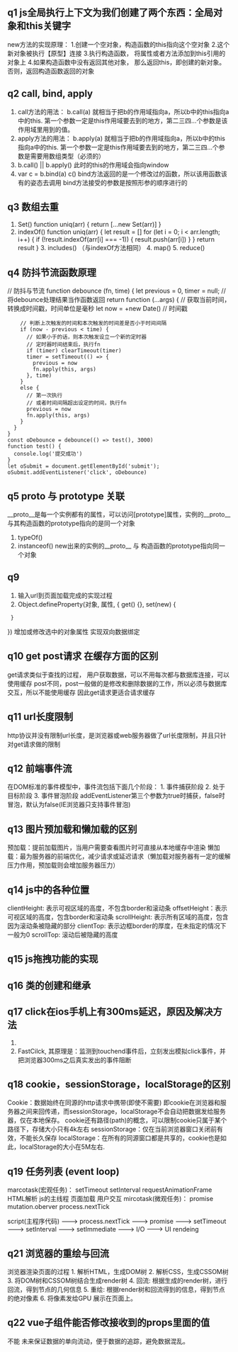 ## q1 js全局执行上下文为我们创建了两个东西：全局对象和this关键字
   new方法的实现原理：
    1.创建一个空对象，构造函数的this指向这个空对象
    2.这个新对象被执行【原型】连接
    3.执行构造函数， 将属性或者方法添加到this引用的对象上
    4.如果构造函数中没有返回其他对象， 那么返回this，即创建的新对象。否则，返回构造函数返回的对象

## q2 call, bind, apply
   1. call方法的用法：
   b.call(a) 就相当于把b的作用域指向a，所以b中的this指向a中的this.
   第一个参数一定是this作用域要去到的地方，第二三四...个参数是该作用域里用到的值。
   2. apply方法的用法：
   b.apply(a) 就相当于把b的作用域指向a，所以b中的this指向a中的this.
   第一个参数一定是this作用域要去到的地方，第二三四...个参数是需要用数组类型（必须的）
   3. b.call() || b.apply() 此时的this的作用域会指向window
   4. var c = b.bind(a)
      c()
      bind方法返回的是一个修改过的函数，所以该用函数该有的姿态去调用
      bind方法接受的参数是按照形参的顺序进行的

## q3 数组去重
   1. Set()
      function uniq(arr) {
      return [...new Set(arr)]
    }
   2. indexOf()
      function uniq(arr) {
       let result = []
        for (let i = 0; i < arr.length; i++) {
         if (!result.indexOf(arr[i] === -1)) {
           result.push(arr[i])
         }
       }
       return result
     }
    3. includes()  （与indexOf方法相同）
    4. map()
    5. reduce()

## q4 防抖节流函数原理
   // 防抖与节流
    function debounce (fn, time) {
      let previous = 0, timer = null;
      // 将debounce处理结果当作函数返回
      return function (...args) {
        // 获取当前时间， 转换成时间戳，时间单位是毫秒
        let now = +new Date() // 时间戳

        // 判断上次触发的时间和本次触发的时间差是否小于时间间隔
        if (now - previous < time) {
          // 如果小于的话，则本次触发设立一个新的定时器
          // 定时器时间结束后，执行fn
          if (timer) clearTimeout(timer)
          timer = setTimeout(() => {
            previous = now
            fn.apply(this, args)
          }, time)
        }
        else {
          // 第一次执行
          // 或者时间间隔超出设定的时间，执行fn
          previous = now
          fn.apply(this, args)
        }
      }
    }
    const oDebounce = debounce(() => test(), 3000)
    function test() {
      console.log('提交成功')
    }
    let oSubmit = document.getElementById('submit');
    oSubmit.addEventListener('click', oDebounce)

## q5 __proto__ 与 prototype 关联
   __proto__是每一个实例都有的属性，可以访问[prototype]属性，实例的__proto__与其构造函数的prototype指向的是同一个对象
   1. typeOf()
   2. instanceof() new出来的实例的__proto__ 与 构造函数的prototype指向同一个对象 

## q9 
   1. 输入url到页面加载完成的实现过程
   2. Object.defineProperty(对象, 属性, {
     get() {},
     set(new) {

     }
   }) 增加或修改选中的对象属性 实现双向数据绑定

## q10 get post请求 在缓存方面的区别
   get请求类似于查找的过程， 用户获取数据，可以不用每次都与数据库连接，可以使用缓存
   post不同，post一般做的是修改和删除数据的工作，所以必须与数据库交互，所以不能使用缓存
   因此get请求更适合请求缓存

## q11 url长度限制
   http协议并没有限制url长度，是浏览器或web服务器做了url长度限制，并且只针对get请求做的限制

## q12 前端事件流
   在DOM标准的事件模型中，事件流包括下面几个阶段：
    1. 事件捕获阶段
    2. 处于目标阶段
    3. 事件冒泡阶段
   addEventListener第三个参数为true时捕获，false时冒泡，默认为false(IE浏览器只支持事件冒泡)

## q13 图片预加载和懒加载的区别
   预加载：提前加载图片，当用户需要查看图片时可直接从本地缓存中渲染
   懒加载：最为服务器的前端优化，减少请求或延迟请求（懒加载对服务器有一定的缓解压力作用，预加载则会增加服务器压力）

## q14 js中的各种位置
   clientHeight: 表示可视区域的高度，不包含border和滚动条
   offsetHeight：表示可视区域的高度，包含border和滚动条
   scrollHeight: 表示所有区域的高度，包含因为滚动条被隐藏的部分
   clientTop: 表示边框border的厚度，在未指定的情况下一般为0
   scrollTop: 滚动后被隐藏的高度

## q15 js拖拽功能的实现
   
## q16 类的创建和继承

## q17 click在ios手机上有300ms延迟，原因及解决方法
   1. <meta name="viewport" content="width=device-width, initial-scale=1.0">
   2. FastCilck, 其原理是：监测到touchend事件后，立刻发出模拟click事件，并把浏览器300ms之后真实发出的事件阻断

## q18 cookie，sessionStorage，localStorage的区别
   Cookie：数据始终在同源的http请求中携带(即使不需要)
    即cookie在浏览器和服务器之间来回传递，而sessionStorage，localStorage不会自动把数据发给服务器，仅在本地保存。
    cookie还有路径(path)的概念，可以限制cookie只属于某个路径下，存储大小只有4k左右
   sessionStorage：仅在当前浏览器窗口关闭前有效，不能长久保存
   localStorage：在所有的同源窗口都是共享的，cookie也是如此，localStorage的大小在5M左右.

## q19 任务列表 (event loop)
   marcotask(宏观任务)：
        setTimeout
        setInterval
        requestAnimationFrame
        HTML解析
        js的主线程
        页面加载
        用户交互
   mircotask(微观任务)：
        promise
        mutation.oberver
        process.nextTick

   script(主程序代码) ---> process.nextTick ---> promise ---> setTimeout 
   ---> setInterval ---> setImmediate ---> I/O ---> UI rendeing
   
## q21 浏览器的重绘与回流
   浏览器渲染页面的过程
       1. 解析HTML，生成DOM树
       2. 解析CSS，生成CSSOM树
       3. 将DOM树和CSSOM树结合生成render树
       4. 回流: 根据生成的render树，进行回流，得到节点的几何信息
       5. 重绘: 根据render树和回流得到的信息，得到节点的绝对像素
       6. 将像素发给GPU 展示在页面上。

## q22 vue子组件能否修改接收到的props里面的值
   不能
   未来保证数据的单向流动，便于数据的追踪，避免数据混乱。